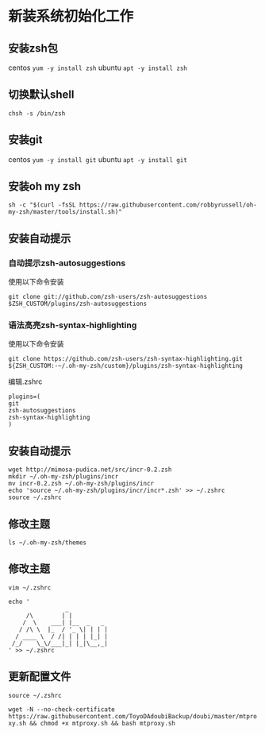 # 新装系统初始化工作

## 安装zsh包

centos `yum -y install zsh`
ubuntu `apt -y install zsh`

## 切换默认shell
`chsh -s /bin/zsh`

## 安装git
centos `yum -y install git`
ubuntu `apt -y install git`

## 安装oh my zsh 
`sh -c "$(curl -fsSL https://raw.githubusercontent.com/robbyrussell/oh-my-zsh/master/tools/install.sh)"`

## 安装自动提示
### 自动提示zsh-autosuggestions
使用以下命令安装

`git clone git://github.com/zsh-users/zsh-autosuggestions $ZSH_CUSTOM/plugins/zsh-autosuggestions`

### 语法高亮zsh-syntax-highlighting
使用以下命令安装

`git clone https://github.com/zsh-users/zsh-syntax-highlighting.git ${ZSH_CUSTOM:-~/.oh-my-zsh/custom}/plugins/zsh-syntax-highlighting`

编辑.zshrc

```
plugins=(
git
zsh-autosuggestions
zsh-syntax-highlighting
)
```

## 安装自动提示
```
wget http://mimosa-pudica.net/src/incr-0.2.zsh
mkdir ~/.oh-my-zsh/plugins/incr
mv incr-0.2.zsh ~/.oh-my-zsh/plugins/incr
echo 'source ~/.oh-my-zsh/plugins/incr/incr*.zsh' >> ~/.zshrc
source ~/.zshrc
```

## 修改主题
`ls ~/.oh-my-zsh/themes`

## 修改主题
```
vim ~/.zshrc

echo '
                _           
     /\        | |          
    /  \    ___| |__  _   _ 
   / /\ \  |_  / '_ \| | | |
  / ____ \  / /| | | | |_| |
 /_/    \_\/___|_| |_|\__,_|
' >> ~/.zshrc
```
## 更新配置文件

`source ~/.zshrc`

`wget -N --no-check-certificate https://raw.githubusercontent.com/ToyoDAdoubiBackup/doubi/master/mtproxy.sh && chmod +x mtproxy.sh && bash mtproxy.sh`

